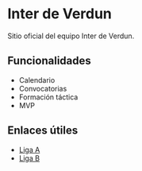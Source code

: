 # Inter de Verdun

Sitio oficial del equipo Inter de Verdun.

## Funcionalidades
- Calendario
- Convocatorias
- Formación táctica
- MVP

## Enlaces útiles
- [Liga A](https://apuntamelo.com/grupo/2/504/2/1847/0)
- [Liga B](https://apuntamelo.com/grupo/2/588/2/2434/0)